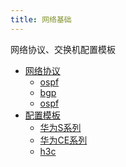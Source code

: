 ```yaml
---
title: 网络基础
---
```

网络协议、交换机配置模板
- [网络协议](javascript:void(0))
    - [ospf](./protocol/1.ospf.md)
    - [bgp](./protocol/2.bgp.md)
    - [ospf](./protocol/3.stp.md)
- [配置模板](javascript:void(0))
    - [华为S系列](./template/1.hw_s.md)
    - [华为CE系列](./template/2.hw_ce.md)
    - [h3c](./template/3.h3c.md)